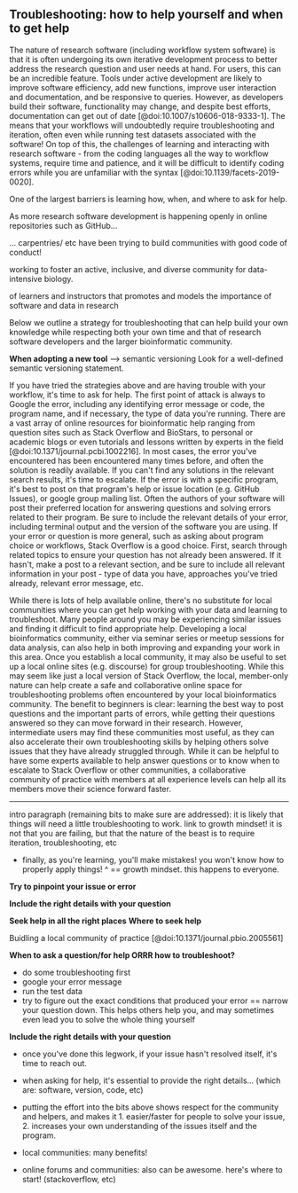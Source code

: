 ## Troubleshooting: how to help yourself and when to get help

The nature of research software (including workflow system software) is that it is often undergoing its own iterative development process to better address the research question and user needs at hand.
For users, this can be an incredible feature.
Tools under active development are likely to improve software efficiency, add new functions, improve user interaction and documentation, and be responsive to queries.
However, as developers build their software, functionality may change, and despite best efforts, documentation can get out of date [@doi:10.1007/s10606-018-9333-1].
The means that your workflows will undoubtedly require troubleshooting and iteration, often even while running test datasets associated with the software!
On top of this, the challenges of learning and interacting with research software - from the coding languages all the way to workflow systems, require time and patience, and it will be difficult to identify coding errors while you are unfamiliar with the syntax [@doi:10.1139/facets-2019-0020].



One of the largest barriers is learning how, when, and where to ask for help.

As more research software development is happening openly in online repositories such as GitHub...

 ...  carpentries/ etc have been trying to build communities with good code of conduct!

working to foster an active, inclusive, and diverse community for data-intensive biology.

 of learners and instructors that promotes and models the importance of software and data in research

Below we outline a strategy for troubleshooting that can help build your own knowledge while respecting both your own time and that of research software developers and the larger bioinformatic community.







**When adopting a new tool**
--> semantic versioning
Look for a well-defined semantic versioning statement.


If you have tried the strategies above and are having trouble with your workflow, it's time to ask for help.
The first point of attack is always to Google the error, including any identifying error message or code, the program name, and if necessary, the type of data you're running.
There are a vast array of online resources for bioinformatic help ranging from question sites such as Stack Overflow and BioStars, to personal or academic blogs or even tutorials and lessons written by experts in the field [@doi:10.1371/journal.pcbi.1002216].
In most cases, the error you've encountered has been encountered many times before, and often the solution is readily available.
If you can't find any solutions in the relevant search results, it's time to escalate.
If the error is with a specific program, it's best to post on that program's help or issue location (e.g. GitHub Issues), or google group mailing list.
Often the authors of your software will post their preferred location for answering questions and solving errors related to their program.
Be sure to include the relevant details of your error, including terminal output and the version of the software you are using.
 If your error or question is more general, such as asking about program choice or workflows, Stack Overflow is a good choice.
First, search through related topics to ensure your question has not already been answered.
If it hasn't, make a post to a relevant section, and be sure to include all relevant information in your post - type of data you have, approaches you've tried already, relevant error message, etc.

While there is lots of help available online, there's no substitute for local communities where you can get help working with your data and learning to troubleshoot.
Many people around you may be experiencing similar issues and finding it difficult to find appropriate help.
Developing a local bioinformatics community, either via seminar series or meetup sessions for data analysis, can also help in both improving and expanding your work in this area.
Once you establish a local community, it may also be useful to set up a local online sites (e.g. discourse) for group troubleshooting.
While this may seem like just a local version of Stack Overflow, the local, member-only nature can help create a safe and collaborative online space for troubleshooting problems often encountered by your local bioinformatics community.
The benefit to beginners is clear: learning the best way to post questions and the important parts of errors, while getting their questions answered so they can move forward in their research.
However, intermediate users may find these communities most useful, as they can also accelerate their own troubleshooting skills by helping others solve issues that they have already struggled through.
While it can be helpful to have some experts available to help answer questions or to know when to escalate to Stack Overflow or other communities, a collaborative community of practice with members at all experience levels can help all its members move their science forward faster.


****
intro paragraph (remaining bits to make sure are addressed):
 it is likely that things will need a little troubleshooting to work. link to growth mindset! it is not that you are failing, but that the nature of the beast is to require iteration, troubleshooting, etc
- finally, as you're learning, you'll make mistakes! you won't know how to properly apply things! ^ == growth mindset. this happens to everyone.

**Try to pinpoint your issue or error**

**Include the right details with your question**

**Seek help in all the right places**
**Where to seek help**

Buidling a local community of practice [@doi:10.1371/journal.pbio.2005561]

**When to ask a question/for help ORRR how to troubleshoot?**
- do some troubleshooting first
- google your error message
- run the test data
- try to figure out the exact conditions that produced your error == narrow your question down. This helps others help you, and may sometimes even lead  you to solve the whole thing yourself

**Include the right details with your question**
- once you've done this legwork, if your issue hasn't resolved itself, it's time to reach out.
- when asking for help, it's essential to provide the right details... (which are: software, version, code, etc)
- putting the effort into the bits above shows respect for the community and helpers, and makes it 1. easier/faster for people to solve your issue, 2. increases your own understanding of the issues itself and the program.


-  local communities: many benefits!

- online forums and communities: also can be awesome. here's where to start! (stackoverflow, etc)
